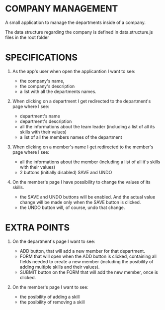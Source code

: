 # COMPANY MANAGEMENT

A small application to manage the departments inside of a company.

The data structure regarding the company is defined in data.structure.js files in the root folder


# SPECIFICATIONS

1. As the app's user when open the applicantion I want to see:
	- the company's name,
	- the company's	description
	- a list with all the departments names.

2. When clicking on a department I get redirected to the department's page where I see:
	- department's name
	- department's description
	- all the informations about the team leader (including a list of all its skills with their values)
	- a list of all the members names of the department

3. When clicking on a member's name I get redirected to the member's page where I see:
	- all the informations about the member (including a list of all it's skills with their values)
	- 2 buttons (initially disabled) SAVE and UNDO

4. On the member's page I have possibility to change the values of its skills.
    - the SAVE and UNDO buttons will be enabled. And the actual value change will be made only when the SAVE button is clicked.
    - the UNDO button will, of course, undo that change.


# EXTRA POINTS

1. On the department's page I want to see:
    * ADD button, that will add a new member for that department.
    * FORM that will open when the ADD button is clicked, containing all fields needed to create a new member (including the posibility of adding multiple skills and their values).
    * SUBMIT button on the FORM that will add the new member, once is clicked.

2. On the member's page I want to see:
	* the posibility of adding a skill
	* the posibility of removing a skill
